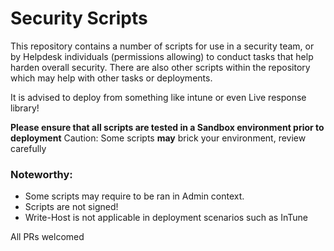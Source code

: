 # Security Scripts

This repository contains a number of scripts for use in a security team, or by Helpdesk individuals (permissions allowing) to conduct tasks that help harden overall security. 
There are also other scripts within the repository which may help with other tasks or deployments. 

It is advised to deploy from something like intune or even Live response library!  

**Please ensure that all scripts are tested in a Sandbox environment prior to deployment**
Caution: Some scripts **may** brick your environment, review carefully 

### Noteworthy: 

- Some scripts may require to be ran in Admin context.
- Scripts are not signed! 
- Write-Host is not applicable in deployment scenarios such as InTune 

All PRs welcomed

